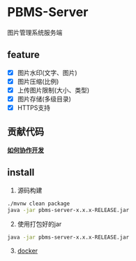 # PBMS-Server

图片管理系统服务端

## feature

- [x] 图片水印(文字、图片)
- [x] 图片压缩(比例)
- [x] 上传图片限制(大小、类型)
- [x] 图片存储(多级目录)
- [x] HTTPS支持

## 贡献代码

**[如何协作开发](https://gitea.965.life/PBMS/PBMS-Server/wiki/%E5%A6%82%E4%BD%95%E5%8D%8F%E4%BD%9C%E5%BC%80%E5%8F%91)**

## install

1. 源码构建

```sh
./mvnw clean package
java -jar pbms-server-x.x.x-RELEASE.jar
```

2. 使用打包好的jar

```sh
java -jar pbms-server-x.x.x-RELEASE.jar
```

3. [docker](https://gitea.965.life/PBMS/PBMS-Server/wiki/docker)
